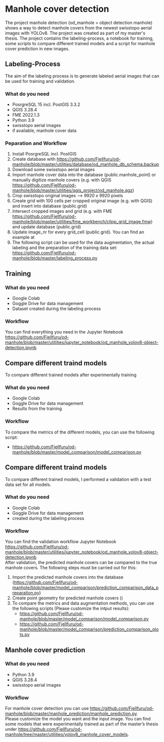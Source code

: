 # Manhole cover detection

The project manhole detection (od_manhole = object detection manhole)
shows a way to detect manhole covers from the newest swisstopo aerial images with YOLOv8. The project was created as part of my master's thesis. 
The project contains the labeling-process, a notebook for training, some scripts to compare 
different trained models and a script for manhole cover prediction in new images.

## Labeling-Process
The aim of the labeling process is to generate labeled aerial images that can be used for training and validation.
### What do you need
 * PosrgreSQL 15 incl. PostGIS 3.3.2
 * QGIS 3.28.4 
 * FME 2022.1.3
 * Python 3.9
 * swisstopo aerial images
 * if available, manhole cover data

### Peparation and Workflow
1. Install PosrgreSQL incl. PostGIS
2. Create database with https://github.com/Fjellfuru/od-manhole/blob/master/utilities/database/od_manhole_db_schema.backup
3. Download some swisstopo aerial images
4. Import manhole cover data into the database (public.manhole_point) or manually digitize manhole covers (e.g. with QGIS https://github.com/Fjellfuru/od-manhole/blob/master/utilities/qgis_project/od_manhole.qgz) 
5. Crop swisstopo original images --> 9920 x 9920 pixels
6. Create grid with 100 cells per cropped original image (e.g. with QGIS) and insert into database (public.grid)
7. Intersect cropped images and grid (e.g. with FME https://github.com/Fjellfuru/od-manhole/blob/master/utilities/fme_workbench/clipp_grid_image.fmw) and update database (public.grid)
8. Update image_nr for every grid_cell (public.grid). You can find an example at 
9. The following script can be used for the data augmentation, the actual labeling and the preparation of the training data set: https://github.com/Fjellfuru/od-manhole/blob/master/labeling_process.py


## Training
### What do you need
 * Google Colab
 * Goggle Drive for data management
 * Dataset created during the labeling process

### Workflow
You can find everything you need in the Jupyter Notebook https://github.com/Fjellfuru/od-manhole/blob/master/utilities/jupyter_notebook/od_manhole_yolov8-object-detection.ipynb

## Compare different traind models
To compare different trained models after experimentally training
### What do you need
 * Google Colab
 * Goggle Drive for data management
 * Results from the training
### Workflow
To compare the metrics of the different models, you can use the following script:
   * https://github.com/Fjellfuru/od-manhole/blob/master/model_comparison/model_comparison.py

## Compare different traind models
To compare different trained models, I performed a validation with a test data set for all models.
### What do you need
 * Google Colab
 * Goggle Drive for data management
 * created during the labeling process
### Workflow
You can find the validation workflow Jupyter Notebook https://github.com/Fjellfuru/od-manhole/blob/master/utilities/jupyter_notebook/od_manhole_yolov8-object-detection.ipynb \
After validation, the predicted manhole covers can be compared to the true manhole covers. The following steps must be carried out for this:
1. Import the predicted manhole covers into the database (https://github.com/Fjellfuru/od-manhole/blob/master/model_comparison/prediction_comparison_data_preparation.py)
2. Create point geometry for predicted manhole covers ()
3. To compare the metrics and data augmentation methods, you can use the following scripts (Please customize the intput results):
   * https://github.com/Fjellfuru/od-manhole/blob/master/model_comparison/model_comparison.py
   * https://github.com/Fjellfuru/od-manhole/blob/master/model_comparison/prediction_comparison_plots.py


## Manhole cover prediction
### What do you need
 * Python 3.9
 * QGIS 3.28.4
 * swisstopo aerial images

### Workflow
For manhole cover detection you can use https://github.com/Fjellfuru/od-manhole/blob/master/manhole_prediction/manhole_prediction.py. \
Please customize the model you want and the input image.
You can find some models that were experimentally trained as part of the master’s thesis under https://github.com/Fjellfuru/od-manhole/tree/master/utilities/yolov8_manhole_cover_models.